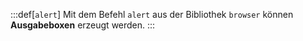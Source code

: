 :::def[`alert`]
Mit dem Befehl `alert` aus der Bibliothek `browser` können **Ausgabeboxen** erzeugt werden.
:::
